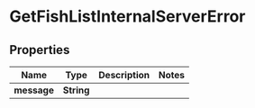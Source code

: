 

# GetFishListInternalServerError


## Properties

| Name | Type | Description | Notes |
|------------ | ------------- | ------------- | -------------|
|**message** | **String** |  |  |



